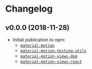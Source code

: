 # Changelog #

## v0.0.0 (2018-11-28) ##
- Initial publication to npm:
  - [`material-motion`](https://www.npmjs.com/package/material-motion/v/0.0.0)
  - [`material-motion-testing-utils`](https://www.npmjs.com/package/material-motion-testing-utils/v/0.0.0)
  - [`material-motion-views-dom`](https://www.npmjs.com/package/material-motion-views-dom/v/0.0.0)
  - [`material-motion-views-react`](https://www.npmjs.com/package/material-motion-views-react/v/0.0.0)
